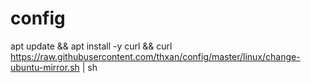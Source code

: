 # config

apt update && apt install -y curl && curl https://raw.githubusercontent.com/thxan/config/master/linux/change-ubuntu-mirror.sh | sh